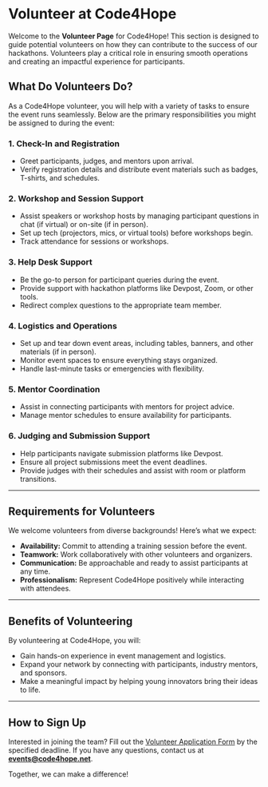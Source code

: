 # Volunteer at Code4Hope  

Welcome to the **Volunteer Page** for Code4Hope! This section is designed to guide potential volunteers on how they can contribute to the success of our hackathons. Volunteers play a critical role in ensuring smooth operations and creating an impactful experience for participants.  


## What Do Volunteers Do?  

As a Code4Hope volunteer, you will help with a variety of tasks to ensure the event runs seamlessly. Below are the primary responsibilities you might be assigned to during the event:  

### 1. **Check-In and Registration**  
   - Greet participants, judges, and mentors upon arrival.  
   - Verify registration details and distribute event materials such as badges, T-shirts, and schedules.  

### 2. **Workshop and Session Support**  
   - Assist speakers or workshop hosts by managing participant questions in chat (if virtual) or on-site (if in person).  
   - Set up tech (projectors, mics, or virtual tools) before workshops begin.  
   - Track attendance for sessions or workshops.  

### 3. **Help Desk Support**  
   - Be the go-to person for participant queries during the event.  
   - Provide support with hackathon platforms like Devpost, Zoom, or other tools.  
   - Redirect complex questions to the appropriate team member.  

### 4. **Logistics and Operations**  
   - Set up and tear down event areas, including tables, banners, and other materials (if in person).  
   - Monitor event spaces to ensure everything stays organized.  
   - Handle last-minute tasks or emergencies with flexibility.  

### 5. **Mentor Coordination**  
   - Assist in connecting participants with mentors for project advice.  
   - Manage mentor schedules to ensure availability for participants.  

### 6. **Judging and Submission Support**  
   - Help participants navigate submission platforms like Devpost.  
   - Ensure all project submissions meet the event deadlines.  
   - Provide judges with their schedules and assist with room or platform transitions.  

---

## Requirements for Volunteers  

We welcome volunteers from diverse backgrounds! Here’s what we expect:  
- **Availability:** Commit to attending a training session before the event.  
- **Teamwork:** Work collaboratively with other volunteers and organizers.  
- **Communication:** Be approachable and ready to assist participants at any time.  
- **Professionalism:** Represent Code4Hope positively while interacting with attendees.  

---

## Benefits of Volunteering  

By volunteering at Code4Hope, you will:  
- Gain hands-on experience in event management and logistics.  
- Expand your network by connecting with participants, industry mentors, and sponsors.  
- Make a meaningful impact by helping young innovators bring their ideas to life.  

---

## How to Sign Up  

Interested in joining the team? Fill out the [Volunteer Application Form](#) by the specified deadline. If you have any questions, contact us at **[events@code4hope.net](mailto:events@code4hope.net)**.  

Together, we can make a difference!  
